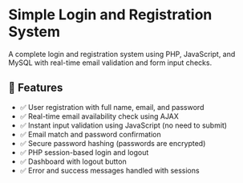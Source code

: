 # Simple Login and Registration System

A complete login and registration system using PHP, JavaScript, and MySQL with real-time email validation and form input checks.

## 🚀 Features

- ✅ User registration with full name, email, and password
- ✅ Real-time email availability check using AJAX
- ✅ Instant input validation using JavaScript (no need to submit)
- ✅ Email match and password confirmation
- ✅ Secure password hashing (passwords are encrypted)
- ✅ PHP session-based login and logout
- ✅ Dashboard with logout button
- ✅ Error and success messages handled with sessions


